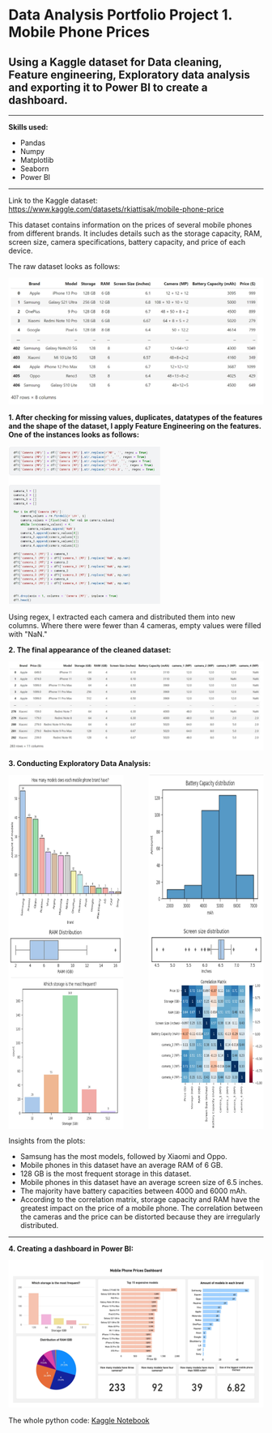 <h1>Data Analysis Portfolio Project 1. Mobile Phone Prices</h1>

<h2>Using a Kaggle dataset for Data cleaning, Feature engineering, Exploratory data analysis and exporting it to Power BI to create a dashboard.</h2>

---

**Skills used:**

+ Pandas
+ Numpy
+ Matplotlib
+ Seaborn
+ Power BI

---

Link to the Kaggle dataset: https://www.kaggle.com/datasets/rkiattisak/mobile-phone-price

This dataset contains information on the prices of several mobile phones from different brands. It includes details such as the storage capacity, RAM, screen size, camera specifications, battery capacity, and price of each device.

The raw dataset looks as follows:

![dataset_raw](dataset_raw.JPG)

**1. After checking for missing values, duplicates, datatypes of the features and the shape of the dataset, I apply Feature Engineering on the features. One of the instances looks as follows:**

<img src="feature_engineering.JPG" alt="image" width="300" height="auto">

Using regex, I extracted each camera and distributed them into new columns. Where there were fewer than 4 cameras, empty values were filled with "NaN."

**2. The final appearance of the cleaned dataset:**

![dataset_raw](dataset_clean.JPG)

**3. Conducting Exploratory Data Analysis:**

<div style="display: flex; justify-content: space-between;">
    <img src="p1.JPG" alt="Image 1" width="45%" height = "300">
    <img src="p5.JPG" alt="Image 2" width="45%" height = "300">
</div>

<div style="display: flex; justify-content: space-between;">
    <img src="p2.JPG" alt="Image 1" width="45%" height = "100">
    <img src="p4.JPG" alt="Image 2" width="45%" height = "100">
</div>

<div style="display: flex; justify-content: space-between;">
    <img src="p3.JPG" alt="Image 1" width="45%" height = "300">
    <img src="p6.JPG" alt="Image 2" width="45%" height = "300">
</div>


Insights from the plots:

+ Samsung has the most models, followed by Xiaomi and Oppo.
+ Mobile phones in this dataset have an average RAM of 6 GB.
+ 128 GB is the most frequent storage in this dataset.
+ Mobile phones in this dataset have an average screen size of 6.5 inches.
+ The majority have battery capacities between 4000 and 6000 mAh.
+ According to the correlation matrix, storage capacity and RAM have the greatest impact on the price of a mobile phone. The correlation between the cameras and the price can be distorted because they are irregularly distributed.

---

**4. Creating a dashboard in Power BI:**

<img src="dahsboard.jpg" alt="image" width="auto" height="auto">

The whole python code: [Kaggle Notebook](project_1.ipynb)
